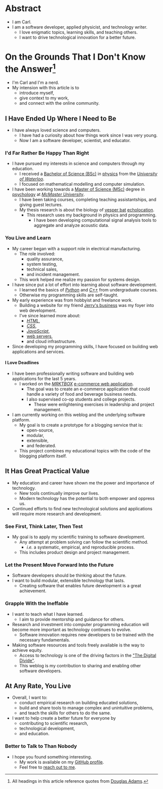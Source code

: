 # Abstract
- I am Carl.
- I am a software developer, applied physicist, and technology writer.
    - I love enigmatic topics, learning skills, and teaching others.
    - I want to drive technological innovation for a better future.

# On the Grounds That I Don't Know the Answer[^adams]
- I'm Carl and I'm a nerd.
- My intension with this article is to
    - introduce myself,
    - give context to my work,
    - and connect with the online community.

## I Have Ended Up Where I Need to Be
- I have always loved science and computers.
    - I have had a curiosity about how things work since I was very young.
    - Now I am a software developer, scientist, and educator.

### I'd Far Rather Be Happy Than Right
- I have pursued my interests in science and computers through my education.
    - I received a [Bachelor of Science (BSc)] in [physics] from the
            [*University of Waterloo*].
    - I focused on mathematical modelling and computer simulation.
- I have been working towards a [Master of Science (MSc)] degree in
    [psychology] at [*McMaster University*].
    - I have been taking courses, completing teaching assistantships, and
        giving guest lectures.
    - My thesis research is about the biology of [vesper bat] [echolocation].
        - This research uses my background in physics and programming.
            - I have been developing computational signal analysis tools to
                aggregate and analyze acoustic data.

### You Live and Learn
- My career began with a support role in electrical manufacturing.
    - The role involved:
        - quality assurance,
        - system testing,
        - technical sales,
        - and incident management.
    - This work helped me realize my passion for systems design.
- I have since put a lot of effort into learning about software development.
    - I learned the basics of [*Python*] and [*C++*] from undergraduate courses.
    - Otherwise my programming skills are self-taught.
- My early experience was from hobbyist and freelance work.
    - Building a website for my friend [Jerry's business] was my foyer into web
        development.
    - I've since learned more about:
        - [*HTML*],
        - [*CSS*],
        - [*JavaScript*],
        - [web servers],
        - and cloud infrastructure.
- Since developing my programming skills, I have focused on building web applications and services.

#### I Love Deadlines
- I have been professionally writing software and building web applications
    for the last 5 years.
    - I worked on the [*MRKTBOX*] [e-commerce web application].
        - The goal was to create an e-commerce application that could
            handle a variety of food and beverage business needs.
        - I also supervised co-op students and college projects.
            - These were enlightening exercises in leadership and project management.
- I am currently working on this weblog and the underlying software platform.
    - My goal is to create a prototype for a blogging service that is:
        - open-source,
        - modular,
        - extensible,
        - and federated.
    - This project combines my educational topics with the code of the blogging
        platform itself.

## It Has Great Practical Value
- My education and career have shown me the power and importance of technology.
    - New tools continually improve our lives.
    - Modern technology has the potential to both empower and oppress us.
- Continued efforts to find new technological solutions and applications will require
        more research and development.

### See First, Think Later, Then Test
- My goal is to apply my scientific training to software development.
    - Any attempt at problem solving can follow the scientific method.
        - *i.e.* a systematic, empirical, and reproducible process.
    - This includes product design and project management.

### Let the Present Move Forward Into the Future
- Software developers should be thinking about the future.
- I want to build modular, extensible technology that lasts.
    - Creating software that enables future development is a great achievement.

### Grapple With the Ineffable
- I want to teach what I have learned.
    - I aim to provide mentorship and guidance for others.
- Research and investment into computer programming education will become more
    important as technology continues to evolve.
    - Software innovation requires new developers to be trained with the
        necessary fundamentals.
- Making software resources and tools freely available is the way to achieve
    equity.
    - Access to technology is one of the driving factors in the
        ["The Digital Divide"].
    - This weblog is my contribution to sharing and enabling other software
        developers.

## At Any Rate, You Live
- Overall, I want to:
    - conduct empirical research on building educated solutions,
    - build and share tools to manage complex and unintuitive problems,
    - and teach the skills for others to do the same.
- I want to help create a better future for everyone by
    - contributing to scientific research,
    - technological development,
    - and education.

### <a id='thanks-&-follow'></a>Better to Talk to Than Nobody
- I hope you found something interesting.
    - My work is available on my [GitHub profile].
    - Feel free to [reach out to me].

[^adams]: All headings in this article reference quotes from [Douglas Adams].

[Bachelor of Science (BSc)]: https://en.wikipedia.org/wiki/Bachelor_of_Science
[physics]: https://en.wikipedia.org/wiki/Physics
[*University of Waterloo*]: https://uwaterloo.ca/
[Master of Science (MSc)]: https://en.wikipedia.org/wiki/Master_of_Science
[psychology]: https://en.wikipedia.org/wiki/Psychology
[*McMaster University*]: https://www.mcmaster.ca/
[vesper bat]: https://en.wikipedia.org/wiki/Vesper_bat
[echolocation]: https://en.wikipedia.org/wiki/Animal_echolocation
[*Python*]: https://www.python.org/
[*C++*]: https://en.wikipedia.org/wiki/C%2B%2B
[*HTML*]: https://en.wikipedia.org/wiki/HTML
[*CSS*]: https://en.wikipedia.org/wiki/CSS
[*JavaScript*]: https://en.wikipedia.org/wiki/JavaScript
[web servers]: https://en.wikipedia.org/wiki/Web_server
[Jerry's business]: https://jerrynoordam.ca
[*MRKTBOX*]: https://www.mrktbox.com/
[e-commerce web application]: https://order.mrktbox.com/
[*Mastodon*]: https://joinmastodon.org/
["The Digital Divide"]: https://en.wikipedia.org/wiki/Digital_divide
[GitHub profile]: https://github.com/systemcarl
[reach out to me]: https://carledwardlyons.ca/#contact
[Douglas Adams]: https://en.wikipedia.org/wiki/Douglas_Adams
